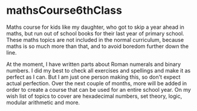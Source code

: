 # mathsCourse6thClass
Maths course for kids like my daughter, who got to skip a year ahead in maths, but run out of school books for their last year of primary school. These maths topics are not included in the normal curriculum, because maths is so much more than that, and to avoid boredom further down the line.

At the moment, I have written parts about Roman numerals and binary numbers. I did my best to check all exercises and spellings and make it as perfect as I can. But I am just one person making this, so don't expect actual perfection.
Over the next couple of months, more will be added in order to create a course that can be used for an entire school year. On my wish list of topics to cover are hexadecimal numbers, set theory, logic, modular arithmetic and more.
